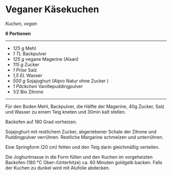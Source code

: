 # Veganer Käsekuchen
*Kuchen, vegan*

**6 Portionen**

---
* *125 g* Mehl
* *1 TL* Backpulver 
* *125 g* vegane Magerine (Alsan)
* *115 g* Zucker 
* *1 Prise* Salz 
* *1,5 EL* Wasser
* *500 g* Sojajoghurt (Alpro Natur ohne Zucker )
* *1 Päckchen* Vanillepuddingpulver
* *1/2* Bio Zitrone
___

Für den Boden Mehl, Backpulver, die Hälfte der Magerine, 40g Zucker, Salz und Wasser zu einem Teig kneten und 30min kalt stellen.

Backofen auf 180 Grad vorheizen.

Sojajoghurt mit restlichem Zucker, abgeriebener Schale der Zitrone und Puddingpulver verrühren. Restliche Margarine schmelzen und unterrühren.

Eine Springform (20 cm) fetten und den Teig darin gleichmäßig verteilen.

Die Joghurtmasse in die Form füllen und den Kuchen im vorgeheizten Backofen (180 °C Ober-/Unterhitze) ca. 60 Minuten goldgelb backen. Falls der Kuchen zu dunkel wird mit Alufolie abdecken.